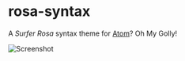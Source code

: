 # rosa-syntax

A *Surfer Rosa* syntax theme for [Atom](https://atom.io/)? Oh My Golly!

![Screenshot](http://mazzzz.com/img/rosa-syntax/screenshot.png)
